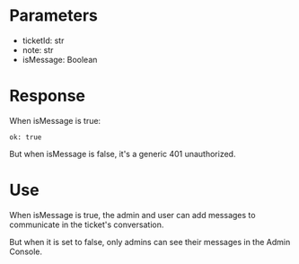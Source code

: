 # Parameters
- ticketId: str
- note: str
- isMessage: Boolean

# Response
When isMessage is true:
```
ok: true
```

But when isMessage is false, it's a generic 401 unauthorized.

# Use
When isMessage is true, the admin and user can add messages to communicate in the ticket's conversation.

But when it is set to false, only admins can see their messages in the Admin Console.